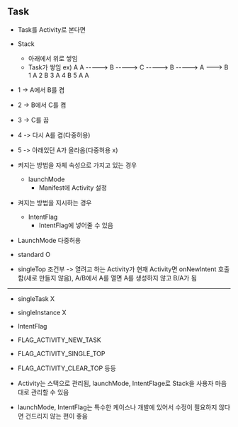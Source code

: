 ## Task
- Task를 Activity로 본다면
- Stack 
	- 아래에서 위로 쌓임
	- Task가 쌓임
ex)                                         A
A  -----> B -----> C -----> B -----> A ---> B
     1    A   2    B   3    A   4    B   5
                   A                 A
- 1 -> A에서 B를 켬
- 2 -> B에서 C를 켬
- 3 -> C를 끔
- 4 -> 다시 A를 켬(다중허용)
- 5 -> 아래있던 A가 올라옴(다중허용 x)

- 켜지는 방법을 자체 속성으로 가지고 있는 경우
	- launchMode
		- Manifest에 Activity 설정
- 켜지는 방법을 지시하는 경우
	- IntentFlag
		- IntentFlag에 넣어줄 수 있음

- LaunchMode       다중허용
- standard            O
- singleTop         조건부 -> 열려고 하는 Activity가 현재 Activity면 onNewIntent 호출함(새로 만들지 않음), A/B에서 A를 열면 A를 생성하지 않고 B/A가 됨
-------------------------------------
- singleTask          X
- singleInstance      X

- IntentFlag
- FLAG_ACTIVITY_NEW_TASK
- FLAG_ACTIVITY_SINGLE_TOP
- FLAG_ACTIVITY_CLEAR_TOP 등등

- Activity는 스택으로 관리됨, launchMode, IntentFlage로 Stack을 사용자 마음대로 관리할 수 있음
- launchMode, IntentFlag는 특수한 케이스나 개발에 있어서 수정이 필요하지 않다면 건드리지 않는 편이 좋음